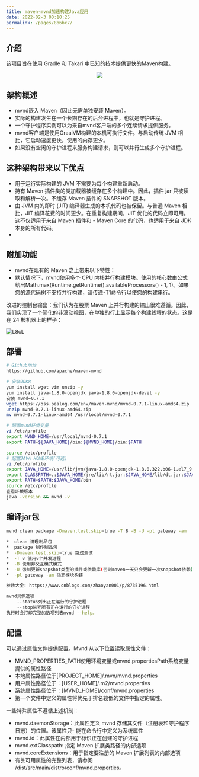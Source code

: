 ```yaml
---
title: maven-mvnd加速构建Java应用
date: 2022-02-3 00:10:25
permalink: /pages/8b6bc7/
---
```



## 介绍
该项目旨在使用 Gradle 和 Takari 中已知的技术提供更快的Maven构建。
<p align="center"><img src="/img/LC9J.png" width="auto" style="cursor: zoom-in;"></p>
<!-- more -->

## 架构概述

 - mvnd嵌入 Maven（因此无需单独安装 Maven）。
 - 实际的构建发生在一个长期存在的后台进程中，也就是守护进程。
 - 一个守护程序实例可以为来自mvnd客户端的多个连续请求提供服务。
 - mvnd客户端是使用GraalVM构建的本机可执行文件。与启动传统 JVM 相比，它启动速度更快，使用的内存更少。
 - 如果没有空闲的守护进程来服务构建请求，则可以并行生成多个守护进程。

## 这种架构带来以下优点
 - 用于运行实际构建的 JVM 不需要为每个构建重新启动。
 - 持有 Maven 插件类的类加载器被缓存在多个构建中。因此，插件 jar 只被读取和解析一次。不缓存 Maven 插件的 SNAPSHOT 版本。
 - 由 JVM 内的即时 (JIT) 编译器生成的本机代码也被保留。与普通 Maven 相比，JIT 编译花费的时间更少。在重复构建期间，JIT 优化的代码立即可用。这不仅适用于来自 Maven 插件和  - Maven Core 的代码，也适用于来自 JDK 本身的所有代码。
- 
## 附加功能
 - mvnd在现有的 Maven 之上带来以下特性：
 - 默认情况下，mvnd使用多个 CPU 内核并行构建模块。使用的核心数由公式给出Math.max(Runtime.getRuntime().availableProcessors() - 1, 1)。如果您的源代码树不支持并行构建，请传递-T1命令行以使您的构建串行。

改进的控制台输出：我们认为在股票 Maven 上并行构建的输出很难遵循。因此，我们实现了一个简化的非滚动视图，在单独的行上显示每个构建线程的状态。这是在 24 核机器上的样子：


![L8cL](/img/L8cL.gif)

## 部署

```bash
# Github地址
https://github.com/apache/maven-mvnd

# 安装JDK8
yum install wget vim unzip -y
yum install java-1.8.0-openjdk java-1.8.0-openjdk-devel -y
安装 mvnd=0.7.1
wget https://oss.pealog.com/env/maven-mvnd/mvnd-0.7.1-linux-amd64.zip
unzip mvnd-0.7.1-linux-amd64.zip
mv mvnd-0.7.1-linux-amd64 /usr/local/mvnd-0.7.1

# 配置mvnd环境变量
vi /etc/profile
export MVND_HOME=/usr/local/mvnd-0.7.1
export PATH=${JAVA_HOME}/bin:${MVND_HOME}/bin:$PATH

source /etc/profile
# 配置JAVA_HOME环境(可选)
vi /etc/profile
export JAVA_HOME=/usr/lib/jvm/java-1.8.0-openjdk-1.8.0.322.b06-1.el7_9.x86_64
export CLASSPATH=.:$JAVA_HOME/jre/lib/rt.jar:$JAVA_HOME/lib/dt.jar:$JAVA_HOME/lib/tools.jar
export PATH=$PATH:$JAVA_HOME/bin
source /etc/profile
查看环境版本
java -version && mvnd -v
```

## 编译jar包
```bash
mvnd clean package -Dmaven.test.skip=true -T 8 -B -U -pl gateway -am
 
*  clean 清理制品包
*  package 制作制品包
*  -Dmaven.test.skip=true 跳过测试
*  -T 8 使用8个并发进程
*  -B 使用非交互模式模式
*  -U 强制更新snapshot类型的插件或依赖库(否则maven一天只会更新一次snapshot依赖)
*  -pl gateway -am 指定模块构建

参数大全: https://www.cnblogs.com/zhaoyan001/p/8735196.html

mvnd具体选项
    --status列出正在运行的守护进程
    --stop杀死所有正在运行的守护进程
执行时会打印完整的选项列表mvnd --help。
```

## 配置
 可以通过属性文件提供配置。Mvnd 从以下位置读取属性文件：
- MVND_PROPERTIES_PATH使用环境变量或mvnd.propertiesPath系统变量提供的属性路径
- 本地属性路径位于[PROJECT_HOME]/.mvn/mvnd.properties
- 用户属性路径位于：[USER_HOME]/.m2/mvnd.properties
- 系统属性路径位于：[MVND_HOME]/conf/mvnd.properties
- 第一个文件中定义的属性将优先于排名较低的文件中指定的属性。
  
一些特殊属性不遵循上述机制：

- mvnd.daemonStorage：此属性定义 mvnd 存储其文件（注册表和守护程序日志）的位置。该属性只- 能在命令行中定义为系统属性
- mvnd.id：此属性在内部用于标识正在创建的守护进程
- mvnd.extClasspath: 指定 Maven 扩展类路径的内部选项
- mvnd.coreExtensions：用于指定要注册的 Maven 扩展列表的内部选项
- 有关可用属性的完整列表，请参阅 /dist/src/main/distro/conf/mvnd.properties。